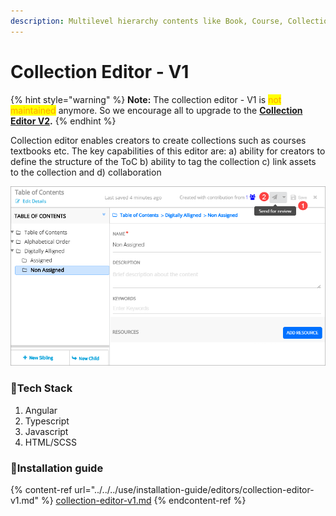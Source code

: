 ```yaml
---
description: Multilevel hierarchy contents like Book, Course, Collection, etc.
---
```


# Collection Editor - V1

{% hint style="warning" %}
**Note:** The collection editor - V1 is <mark style="color:orange;">not maintained</mark> anymore. So we encourage all to upgrade to the [**Collection Editor V2**](collection-editor-v2/)**.**
{% endhint %}

Collection editor enables creators to create collections such as courses textbooks etc. The key capabilities of this editor are: a) ability for creators to define the structure of the ToC b) ability to tag the collection c) link assets to the collection and d) collaboration

![](<../../../.gitbook/assets/image (2) (1).png>)

### :stars:Tech Stack

1. Angular
2. Typescript
3. Javascript
4. HTML/SCSS

### :stars:Installation guide

{% content-ref url="../../../use/installation-guide/editors/collection-editor-v1.md" %}
[collection-editor-v1.md](../../../use/installation-guide/editors/collection-editor-v1.md)
{% endcontent-ref %}
